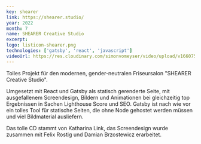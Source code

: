 ```yaml
---
key: shearer
link: https://shearer.studio/
year: 2022
month: 7
name: SHEARER Creative Studio
excerpt:
logo: listicon-shearer.png
technologies: ['gatsby', 'react', 'javascript']
videoUrl: https://res.cloudinary.com/simonvomeyser/video/upload/v1660753834/videos-simonvomeyser.de/shearer.mp4
---
```


Tolles Projekt für den modernen, gender-neutralen Friseursalon "SHEARER Creative Studio".

Umgesetzt mit React und Gatsby als statisch gerenderte Seite, mit ausgefallenem Screendesign, Bildern und Animationen bei gleichzeitig top Ergebnissen in Sachen Lighthouse Score und SEO. Gatsby ist nach wie vor ein tolles Tool für statische Seiten, die ohne Node gehostet werden müssen und viel Bildmaterial ausliefern.

Das tolle CD stammt von Katharina Link, das Screendesign wurde zusammen mit Felix Rostig und Damian Brzostewicz erarbeitet.